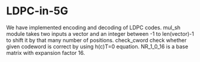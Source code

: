 # LDPC-in-5G
We have implemented encoding and decoding of LDPC codes.
mul_sh module takes two inputs a vector and an integer between -1 to len(vector)-1 to shift it by that many number of positions.
check_cword check whether given codeword is correct by using h(c)T=0 equation.
NR_1_0_16 is a base matrix with expansion factor 16.

